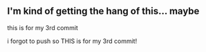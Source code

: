 ## I'm kind of getting the hang of this... maybe

this is for my 3rd commit

i forgot to push so THIS is for my 3rd commit! 